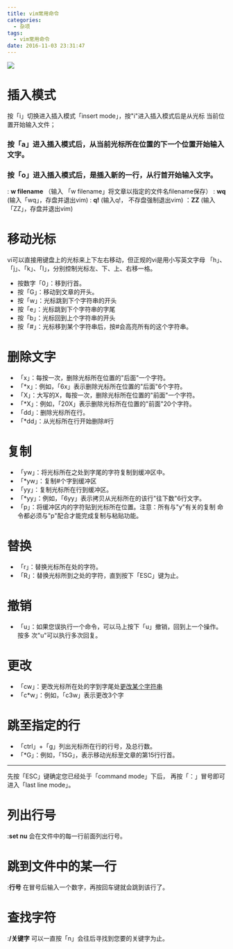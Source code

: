 ```yaml
---
title: vim常用命令
categories:
  - 杂项
tags:
  - vim常用命令
date: 2016-11-03 23:31:47
---
```


![][image-1]
# 插入模式
按「i」切换进入插入模式「insert mode」，按"i"进入插入模式后是从光标
当前位置开始输入文件；
  
### 按「a」进入插入模式后，从当前光标所在位置的下一个位置开始输入文字。
### 按「o」进入插入模式后，是插入新的一行，从行首开始输入文字。
  : **w filename** （输入 「w filename」将文章以指定的文件名filename保存）
  : **wq** (输入「wq」，存盘并退出vim)
  : **q!** (输入q!， 不存盘强制退出vim)
  ：**ZZ** (输入「ZZ」，存盘并退出vim)

# 移动光标
vi可以直接用键盘上的光标来上下左右移动，但正规的vi是用小写英文字母
「h」、「j」、「k」、「l」，分别控制光标左、下、上、右移一格。

* 按数字「0」：移到行首。
* 按「G」：移动到文章的开头。
* 按「w」：光标跳到下个字符串的开头
* 按「e」：光标跳到下个字符串的字尾
* 按「b」：光标回到上个字符串的开头
* 按「#」：光标移到某个字符串后，按#会高亮所有的这个字符串。
# 删除文字
* 「x」：每按一次，删除光标所在位置的"后面"一个字符。
* 「\*x」：例如，「6x」表示删除光标所在位置的"后面"6个字符。
* 「X」：大写的X，每按一次，删除光标所在位置的"前面"一个字符。
* 「\*X」：例如，「20X」表示删除光标所在位置的"前面"20个字符。
* 「dd」：删除光标所在行。
* 「\*dd」：从光标所在行开始删除#行
# 复制
* 「yw」：将光标所在之处到字尾的字符复制到缓冲区中。
* 「\*yw」：复制#个字到缓冲区
* 「yy」：复制光标所在行到缓冲区。
* 「\*yy」：例如，「6yy」表示拷贝从光标所在的该行"往下数"6行文字。
* 「p」：将缓冲区内的字符贴到光标所在位置。注意：所有与"y"有关的复制
  命令都必须与"p"配合才能完成复制与粘贴功能。
# 替换
* 「r」：替换光标所在处的字符。
* 「R」：替换光标所到之处的字符，直到按下「ESC」键为止。
# 撤销
* 「u」：如果您误执行一个命令，可以马上按下「u」撤销，回到上一个操作。按多
 次"u"可以执行多次回复。
# 更改
* 「cw」：更改光标所在处的字到字尾处[更改某个字符串]()
* 「c\*w」：例如，「c3w」表示更改3个字
# 跳至指定的行
* 「ctrl」+「g」列出光标所在行的行号，及总行数。
* 「\*G」：例如，「15G」，表示移动光标至文章的第15行行首。

---

先按「ESC」键确定您已经处于「command mode」下后，
再按「：」冒号即可进入「last line mode」。
# 列出行号
  :**set nu** 会在文件中的每一行前面列出行号。
# 跳到文件中的某一行
 :**行号**  在冒号后输入一个数字，再按回车键就会跳到该行了。
# 查找字符
 :**/关键字**  可以一直按「n」会往后寻找到您要的关键字为止。





[image-1]:	http://ofyfogrgx.bkt.clouddn.com//blog/vim%E5%B8%B8%E7%94%A8%E5%91%BD%E4%BB%A4001.jpeg